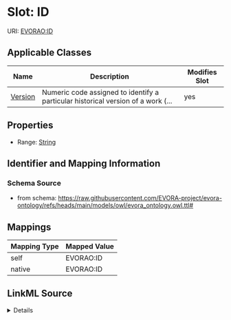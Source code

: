 

# Slot: ID



URI: [EVORAO:ID](https://raw.githubusercontent.com/EVORA-project/evora-ontology/refs/heads/main/models/owl/evora_ontology.owl.ttl#ID)



<!-- no inheritance hierarchy -->





## Applicable Classes

| Name | Description | Modifies Slot |
| --- | --- | --- |
| [Version](Version.md) | Numeric code assigned to identify a particular historical version of a work (... |  yes  |







## Properties

* Range: [String](String.md)





## Identifier and Mapping Information







### Schema Source


* from schema: https://raw.githubusercontent.com/EVORA-project/evora-ontology/refs/heads/main/models/owl/evora_ontology.owl.ttl#




## Mappings

| Mapping Type | Mapped Value |
| ---  | ---  |
| self | EVORAO:ID |
| native | EVORAO:ID |




## LinkML Source

<details>
```yaml
name: ID
from_schema: https://raw.githubusercontent.com/EVORA-project/evora-ontology/refs/heads/main/models/owl/evora_ontology.owl.ttl#
rank: 1000
alias: ID
domain_of:
- Version
range: string

```
</details>